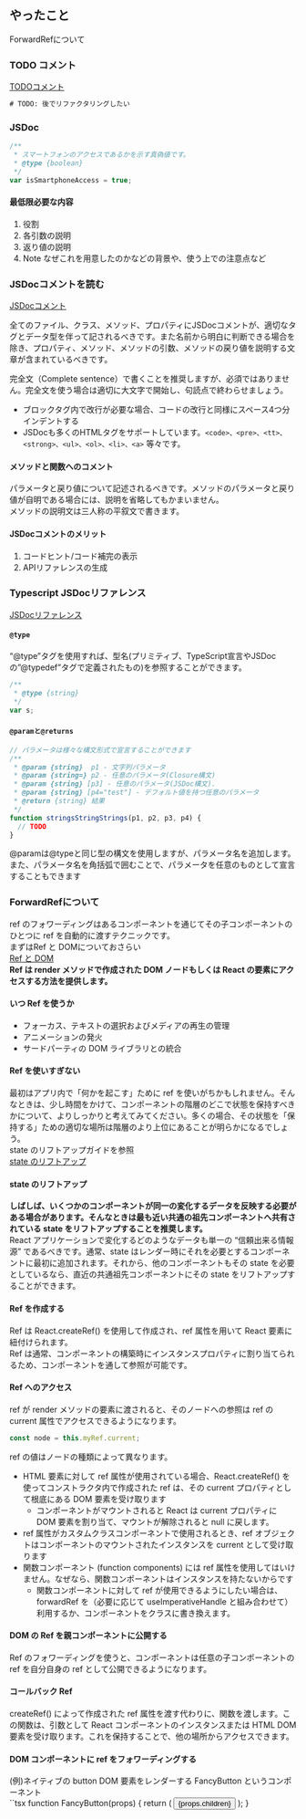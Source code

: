 ## やったこと
ForwardRefについて

### TODO コメント
[TODOコメント](https://pleiades.io/help/webstorm/using-todo.html)  
```html
# TODO: 後でリファクタリングしたい
```

### JSDoc
```js
/**
 * スマートフォンのアクセスであるかを示す真偽値です。
 * @type {boolean}
 */
var isSmartphoneAccess = true;
```
#### 最低限必要な内容
1. 役割
2. 各引数の説明
3. 返り値の説明
4. Note なぜこれを用意したのかなどの背景や、使う上での注意点など

### JSDocコメントを読む
[JSDocコメント](https://w.atwiki.jp/aias-jsstyleguide2/pages/14.html)  

全てのファイル、クラス、メソッド、プロパティにJSDocコメントが、適切なタグとデータ型を伴って記されるべきです。また名前から明白に判断できる場合を除き、プロパティ、メソッド、メソッドの引数、メソッドの戻り値を説明する文章が含まれているべきです。  

完全文（Complete sentence）で書くことを推奨しますが、必須ではありません。完全文を使う場合は適切に大文字で開始し、句読点で終わらせましょう。  

- ブロックタグ内で改行が必要な場合、コードの改行と同様にスペース4つ分インデントする  
- JSDocも多くのHTMLタグをサポートしています。`<code>、<pre>、<tt>、<strong>、<ul>、<ol>、<li>、<a>` 等々です。  

#### メソッドと関数へのコメント
パラメータと戻り値について記述されるべきです。メソッドのパラメータと戻り値が自明である場合には、説明を省略してもかまいません。  
メソッドの説明文は三人称の平叙文で書きます。  

#### JSDocコメントのメリット
1. コードヒント/コード補完の表示
2. APIリファレンスの生成

### Typescript JSDocリファレンス
[JSDocリファレンス](https://www.typescriptlang.org/ja/docs/handbook/jsdoc-supported-types.html)  

#### `@type`
“@type”タグを使用すれば、型名(プリミティブ、TypeScript宣言やJSDocの”@typedef”タグで定義されたもの)を参照することができます。  
```ts
/**
 * @type {string}
 */
var s;
```

#### `@paramと@returns`
```ts
// パラメータは様々な構文形式で宣言することができます
/**
 * @param {string}  p1 - 文字列パラメータ
 * @param {string=} p2 - 任意のパラメータ(Closure構文)
 * @param {string} [p3] - 任意のパラメータ(JSDoc構文).
 * @param {string} [p4="test"] - デフォルト値を持つ任意のパラメータ
 * @return {string} 結果
 */
function stringsStringStrings(p1, p2, p3, p4) {
  // TODO
}
```
@paramは@typeと同じ型の構文を使用しますが、パラメータ名を追加します。 また、パラメータ名を角括弧で囲むことで、パラメータを任意のものとして宣言することもできます  


### ForwardRefについて
ref のフォワーディングはあるコンポーネントを通じてその子コンポーネントのひとつに ref を自動的に渡すテクニックです。  
まずはRef と DOMについておさらい  
[Ref と DOM](https://ja.reactjs.org/docs/refs-and-the-dom.html)  
**Ref は render メソッドで作成された DOM ノードもしくは React の要素にアクセスする方法を提供します。**  

#### いつ Ref を使うか
- フォーカス、テキストの選択およびメディアの再生の管理
- アニメーションの発火
- サードパーティの DOM ライブラリとの統合

#### Ref を使いすぎない
最初はアプリ内で「何かを起こす」ために ref を使いがちかもしれません。そんなときは、少し時間をかけて、コンポーネントの階層のどこで状態を保持すべきかについて、よりしっかりと考えてみてください。多くの場合、その状態を「保持する」ための適切な場所は階層のより上位にあることが明らかになるでしょう。  
state のリフトアップガイドを参照  
[state のリフトアップ](https://ja.reactjs.org/docs/lifting-state-up.html)  

#### state のリフトアップ
**しばしば、いくつかのコンポーネントが同一の変化するデータを反映する必要がある場合があります。そんなときは最も近い共通の祖先コンポーネントへ共有されている state をリフトアップすることを推奨します。**  
React アプリケーションで変化するどのようなデータも単一の “信頼出来る情報源” であるべきです。通常、state はレンダー時にそれを必要とするコンポーネントに最初に追加されます。それから、他のコンポーネントもその state を必要としているなら、直近の共通祖先コンポーネントにその state をリフトアップすることができます。  

#### Ref を作成する
Ref は React.createRef() を使用して作成され、ref 属性を用いて React 要素に紐付けられます。  
Ref は通常、コンポーネントの構築時にインスタンスプロパティに割り当てられるため、コンポーネントを通して参照が可能です。  

#### Ref へのアクセス
ref が render メソッドの要素に渡されると、そのノードへの参照は ref の current 属性でアクセスできるようになります。

```ts
const node = this.myRef.current;
```

ref の値はノードの種類によって異なります。  
- HTML 要素に対して ref 属性が使用されている場合、React.createRef() を使ってコンストラクタ内で作成された ref は、その current プロパティとして根底にある DOM 要素を受け取ります 
  -  コンポーネントがマウントされると React は current プロパティに DOM 要素を割り当て、マウントが解除されると null に戻します。
- ref 属性がカスタムクラスコンポーネントで使用されるとき、ref オブジェクトはコンポーネントのマウントされたインスタンスを current として受け取ります
- 関数コンポーネント (function components) には ref 属性を使用してはいけません。なぜなら、関数コンポーネントはインスタンスを持たないからです
  - 関数コンポーネントに対して ref が使用できるようにしたい場合は、forwardRef を（必要に応じて useImperativeHandle と組み合わせて）利用するか、コンポーネントをクラスに書き換えます。

#### DOM の Ref を親コンポーネントに公開する
Ref のフォワーディングを使うと、コンポーネントは任意の子コンポーネントの ref を自分自身の ref として公開できるようになります。  

#### コールバック Ref
createRef() によって作成された ref 属性を渡す代わりに、関数を渡します。この関数は、引数として React コンポーネントのインスタンスまたは HTML DOM 要素を受け取ります。これを保持することで、他の場所からアクセスできます。  

#### DOM コンポーネントに ref をフォワーディングする
(例)ネイティブの button DOM 要素をレンダーする FancyButton というコンポーネント  
``tsx
function FancyButton(props) {
  return (
    <button className="FancyButton">
      {props.children}
    </button>
  );
}
```











